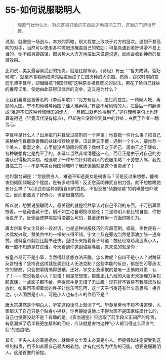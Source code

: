 # 55-如何说服聪明人

> 理直气壮地认怂，对必定被打脸的东西豪迈地自捅三刀，这里的门道很有趣。

说服，就像是一场战斗，本方的策略，很大程度上取决于对方的层次。遇到不甚高明的对手，当然可以使用各种障眼法掩盖自己的软肋；可是真遇到老奸俱滑不易上当的，倒不如另辟蹊径，把劣势大大方方地摆出来说道说道，反而会收到神奇的反转效果。

比如说，美女最容易受到的指责，就是红颜祸水。《诗经》有云：“哲夫成城，哲妇倾城”，就毫不含糊地把漂亮姑娘当成了亡国灭种的大杀器。然而，西汉时期的宫廷乐师李延年，却偏偏把“倾国倾城”这种原本极具贬义的说法，用在了给自己妹妹的推荐词里，使她由此获得汉武帝的宠幸，这又是为什么？

让我们看看这首著名的《李延年歌》：“北方有佳人，绝世而独立。一顾倾人城，再顾倾人国。宁不知倾城与倾国？佳人难再得。”有些不解风情的人，把最后一句翻译成“难道不知这种倾城倾国的佳人，一旦错过就再难得到了。”这样理解字句上也还算说得通（毕竟汉代没有标点），但却完全没领会到其中的妙处，白费了作者一翻苦心。

李延年是什么人？出身娼门并且受过腐刑的一个弄臣；他要做一件什么事？把自己美艳绝伦且能歌善舞的妹妹推荐给皇帝。汉武帝又不傻，遇到一个小人，要推荐一个美人，垂涎之余，心里能没点隐隐的反感？商纣王之于妲己，周幽王之于褒姒，各种联想肯定是免不了的。李延年当然非常清楚这一点，而且正是由于对自己的劣势认识得极其深刻，他选取了一种专门针对聪明人的说服策略：不劳您大驾，我先自插三刀——不是骂美女倾国倾城吗？我还偏偏就拿这个当卖点了！

他的潜台词是：“您是明白人，难道不知道美女是祸害吗？可是反过来想想，能祸害到倾国倾城这个程度，是有多难得啊！反正您英明神武自制力强，就不想瞧瞧她长什么样？”以汉武帝这种刚愎自用的性格，不但没被“倾国倾城”的明确警告吓唬住，反而更激发了好奇心，也是很自然的。

所以说，想要说服聪明人，最关键的就是坦然承认对自己不利的东西，千万别藏着掖着。一是藏也藏不住，倒不如主动自曝换取信任；二是聪明人都比较自信，你把话说开了，反倒会使弊端显得没那么可怕，甚至还有另一方面的吸引力。

唐太宗和宇文士及的一段对话，也是这种说服技巧的有趣范例。据说，李世民有一次偶发兴致，赞美宫中的一棵树长得不错，宇文士及在旁边当然是添油加醋一通夸赞。谁料皇帝翻脸比翻书还快，回过头来指着鼻子骂道：魏征经常劝我远离小人，我一直不知道是在说谁，今天看到你这副谄媚嘴脸，原来说的就是你！

被皇帝骂可不是小事，当然得赶紧想办法开脱。怎么做呢？自辩不是小人？对魏征反唇相击？坚持说这树就是美到让人无法克制？这些本能的反应，都是在污辱唐太宗的智商，只会把事情搞得更糟。还好，宇文士及采取的是唯一正确的对策：认了！——您说我是小人？没错！但是您想想，那些正儿八经的大臣天天据理力争犯颜直谏，一点面子都不给，弄得您手足无措了无生趣；现在好不容易有我陪您放松放松，如果再不顺着您的性子让您乐呵乐呵，这个天子当得还有什么意思嘛！换言之，小人固然是小人，可是小人也有小人的作用不是？

唐太宗果然是个明白人，听完这段话马上就消了气。毕竟皇帝也不能不讲道理，人家都认了自己只是个贴身小棉袄，你再硬拗说他上不得台面不是国家栋梁什么的，自己也觉得没劲不是？有趣的是，《资治通鉴》只选取了前半段义正词严的斥责，有意漏掉了后半段更加精彩的回应，应该就是害怕这种“小人都当得这么理直气壮”的态度吧。

其实，李夫人未必真是祸水，就像宇文士及未必真是小人。但是假如注定要受到这样的指责，倒不如直面自己最大的软肋，才有化劣势为优势的可能。想要说服聪明人，这是首要的前提。